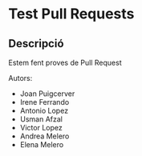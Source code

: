 # Test Pull Requests
## Descripció
Estem fent proves de Pull Request

Autors:
- Joan Puigcerver
- Irene Ferrando
- Antonio Lopez
- Usman Afzal
- Victor Lopez
- Andrea Melero
- Elena Melero